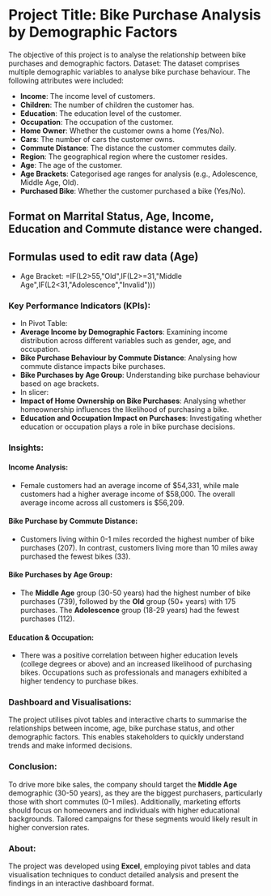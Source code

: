# Project Title: Bike Purchase Analysis by Demographic Factors
The objective of this project is to analyse the relationship between bike purchases and demographic factors.
Dataset:
The dataset comprises multiple demographic variables to analyse bike purchase behaviour. The following attributes were included:

- **Income**: The income level of customers.
- **Children**: The number of children the customer has.
- **Education**: The education level of the customer.
- **Occupation**: The occupation of the customer.
- **Home Owner**: Whether the customer owns a home (Yes/No).
- **Cars**: The number of cars the customer owns.
- **Commute Distance**: The distance the customer commutes daily.
- **Region**: The geographical region where the customer resides.
- **Age**: The age of the customer.
- **Age Brackets**: Categorised age ranges for analysis (e.g., Adolescence, Middle Age, Old).
- **Purchased Bike**: Whether the customer purchased a bike (Yes/No).

## Format on Marrital Status, Age, Income, Education and Commute distance were changed.
## Formulas used to edit raw data (Age)
- Age Bracket: =IF(L2>55,"Old",IF(L2>=31,"Middle Age",IF(L2<31,"Adolescence","Invalid")))

### Key Performance Indicators (KPIs):
- In Pivot Table:
- **Average Income by Demographic Factors**: Examining income distribution across different variables such as gender, age, and occupation.
- **Bike Purchase Behaviour by Commute Distance**: Analysing how commute distance impacts bike purchases.
- **Bike Purchases by Age Group**: Understanding bike purchase behaviour based on age brackets.
- In slicer:
- **Impact of Home Ownership on Bike Purchases**: Analysing whether homeownership influences the likelihood of purchasing a bike.
- **Education and Occupation Impact on Purchases**: Investigating whether education or occupation plays a role in bike purchase decisions.

### Insights:
#### Income Analysis:
- Female customers had an average income of $54,331, while male customers had a higher average income of $58,000. The overall average income across all customers is $56,209.

#### Bike Purchase by Commute Distance:
- Customers living within 0-1 miles recorded the highest number of bike purchases (207). In contrast, customers living more than 10 miles away purchased the fewest bikes (33).

#### Bike Purchases by Age Group:
- The **Middle Age** group (30-50 years) had the highest number of bike purchases (739), followed by the **Old** group (50+ years) with 175 purchases. The **Adolescence** group (18-29 years) had the fewest purchases (112).

#### Education & Occupation:
- There was a positive correlation between higher education levels (college degrees or above) and an increased likelihood of purchasing bikes. Occupations such as professionals and managers exhibited a higher tendency to purchase bikes.

### Dashboard and Visualisations:
The project utilises pivot tables and interactive charts to summarise the relationships between income, age, bike purchase status, and other demographic factors. This enables stakeholders to quickly understand trends and make informed decisions.

### Conclusion:
To drive more bike sales, the company should target the **Middle Age** demographic (30-50 years), as they are the biggest purchasers, particularly those with short commutes (0-1 miles). Additionally, marketing efforts should focus on homeowners and individuals with higher educational backgrounds. Tailored campaigns for these segments would likely result in higher conversion rates.

### About:
The project was developed using **Excel**, employing pivot tables and data visualisation techniques to conduct detailed analysis and present the findings in an interactive dashboard format.
